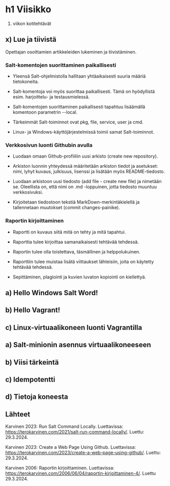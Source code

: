 # h1 Viisikko

1. viikon kotitehtävät

## x) Lue ja tiivistä

Opettajan osoittamien artikkeleiden lukeminen ja tiivistäminen.

### Salt-komentojen suorittaminen paikallisesti

- Yleensä Salt-ohjelmistolla hallitaan yhtäaikaisesti suuria määriä tietokoneita.

- Salt-komentoja voi myös suorittaa paikallisesti. Tämä on hyödyllistä esim. harjoittelu- ja testausmielessä.

- Salt-komentojen suorittaminen paikallisesti tapahtuu lisäämällä komentoon parametrin --local.

- Tärkeimmät Salt-toiminnot ovat pkg, file, service, user ja cmd.

- Linux- ja Windows-käyttöjärjestelmissä toimii samat Salt-toiminnot.

### Verkkosivun luonti Githubin avulla

- Luodaan omaan Github-profiiliin uusi arkisto (create new repository).

- Arkiston luonnin yhteydessä määritetään arkiston tiedot ja asetukset: nimi, lyhyt kuvaus, julkisuus, lisenssi ja lisätään myös README-tiedosto.

- Luodaan arkistoon uusi tiedosto (add file - create new file) ja nimetään se. Oleellista on, että nimi on .md -loppuinen, jotta tiedosto muuntuu verkkosivuksi.

- Kirjoitetaan tiedostoon tekstiä MarkDown-merkintäkielellä ja tallennetaan muutokset (commit changes-painike).

### Raportin kirjoittaminen

- Raportti on kuvaus siitä mitä on tehty ja mitä tapahtui.

- Raporttia tulee kirjoittaa samanaikaisesti tehtävää tehdessä.

- Raportin tulee olla toistettava, täsmällinen ja helppolukuinen.

- Raporttiin tulee muistaa lisätä viittaukset lähteisiin, joita on käytetty tehtävää tehdessä.

- Sepittäminen, plagiointi ja kuvien luvaton kopiointi on kiellettyä.

## a) Hello Windows Salt Word!

## b) Hello Vagrant!

## c) Linux-virtuaalikoneen luonti Vagrantilla

## a) Salt-minionin asennus virtuaalikoneeseen

## b) Viisi tärkeintä

## c) Idempotentti

## d) Tietoja koneesta






## Lähteet

Karvinen 2023: Run Salt Command Locally. Luettavissa: https://terokarvinen.com/2021/salt-run-command-locally/. Luettu: 29.3.2024.

Karvinen 2023: Create a Web Page Using Github. Luettavissa: https://terokarvinen.com/2023/create-a-web-page-using-github/. Luettu: 29.3.2024.

Karvinen 2006: Raportin kirjoittaminen. Luettavissa: https://terokarvinen.com/2006/06/04/raportin-kirjoittaminen-4/. Luettu 29.3.2024.


